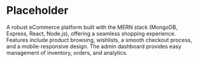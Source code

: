 # Placeholder
A robust eCommerce platform built with the MERN stack (MongoDB, Express, React, Node.js), offering a seamless shopping experience. Features include product browsing, wishlists, a smooth checkout process, and a mobile-responsive design. The admin dashboard provides easy management of inventory, orders, and analytics.
